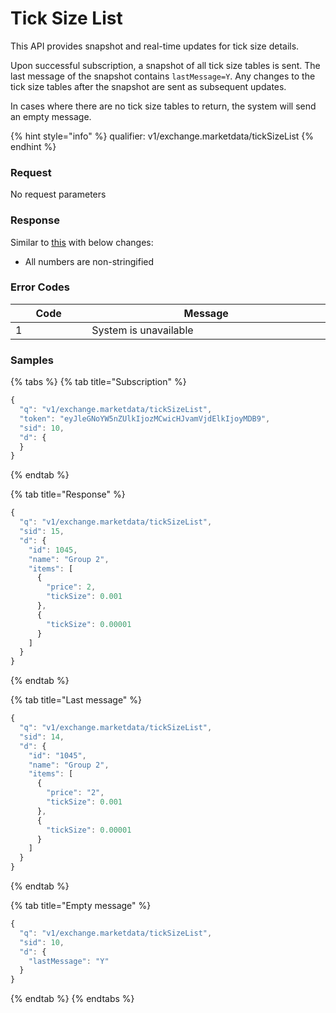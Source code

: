 # Tick Size List

This API provides snapshot and real-time updates for tick size details.&#x20;

Upon successful subscription, a snapshot of all tick size tables is sent. The last message of the snapshot contains `lastMessage=Y`. Any changes to the tick size tables after the snapshot are sent as subsequent updates.

In cases where there are no tick size tables to return, the system will send an empty message.

{% hint style="info" %}
qualifier: v1/exchange.marketdata/tickSizeList
{% endhint %}

### **Request**

No request parameters



### **Response**

Similar to [this](https://documenter.getpostman.com/view/6229811/TzCV3jcq#701e3523-7014-42ad-b20d-244b695b1039) with below changes:

* All numbers are non-stringified

### **Error Codes**

<table><thead><tr><th width="150">Code</th><th width="554.4285714285713">Message</th></tr></thead><tbody><tr><td>1</td><td>System is unavailable</td></tr></tbody></table>



### **Samples**

{% tabs %}
{% tab title="Subscription" %}
```javascript
{
  "q": "v1/exchange.marketdata/tickSizeList",
  "token": "eyJleGNoYW5nZUlkIjozMCwicHJvamVjdElkIjoyMDB9",
  "sid": 10,
  "d": {
  }
}
```
{% endtab %}

{% tab title="Response" %}
```javascript
{
  "q": "v1/exchange.marketdata/tickSizeList",
  "sid": 15,
  "d": {
    "id": 1045,
    "name": "Group 2",
    "items": [
      {
        "price": 2,
        "tickSize": 0.001
      },
      {
        "tickSize": 0.00001
      }
    ]
  }
}
```
{% endtab %}

{% tab title="Last message" %}
```javascript
{
  "q": "v1/exchange.marketdata/tickSizeList",
  "sid": 14,
  "d": {
    "id": "1045",
    "name": "Group 2",
    "items": [
      {
        "price": "2",
        "tickSize": 0.001
      },
      {
        "tickSize": 0.00001
      }
    ]
  }
}
```
{% endtab %}

{% tab title="Empty message" %}
```javascript
{
  "q": "v1/exchange.marketdata/tickSizeList",
  "sid": 10,
  "d": {
    "lastMessage": "Y"
  }
}
```
{% endtab %}
{% endtabs %}





